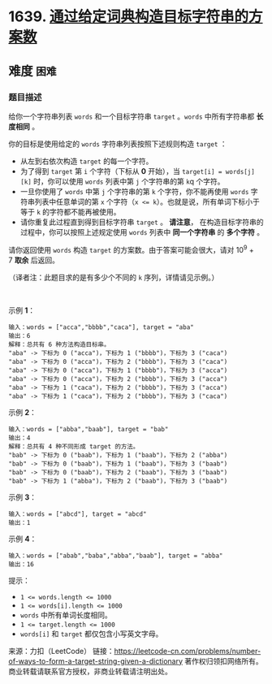 # 1639. [通过给定词典构造目标字符串的方案数](https://leetcode-cn.com/problems/number-of-ways-to-form-a-target-string-given-a-dictionary/)  
<font size=5> 难度 `困难` </font>
---

### 题目描述

给你一个字符串列表 `words` 和一个目标字符串 `target` 。`words` 中所有字符串都 **长度相同**  。

你的目标是使用给定的 `words` 字符串列表按照下述规则构造 `target` ：

* 从左到右依次构造 `target` 的每一个字符。
* 为了得到 `target` 第 `i` 个字符（下标从 **0** 开始），当 `target[i] = words[j][k]` 时，你可以使用 `words` 列表中第 `j` 个字符串的第 `k`q 个字符。
* 一旦你使用了 `words` 中第 `j` 个字符串的第 `k` 个字符，你不能再使用 `words` 字符串列表中任意单词的第 `x` 个字符（`x <= k`）。也就是说，所有单词下标小于等于 `k` 的字符都不能再被使用。
* 请你重复此过程直到得到目标字符串 `target` 。
**请注意**， 在构造目标字符串的过程中，你可以按照上述规定使用 `words` 列表中 **同一个字符串** 的 **多个字符** 。

请你返回使用 `words` 构造 `target` 的方案数。由于答案可能会很大，请对 10<sup>9</sup> + 7 **取余** 后返回。

（译者注：此题目求的是有多少个不同的 `k` 序列，详情请见示例。）

 

示例 **1**：
```
输入：words = ["acca","bbbb","caca"], target = "aba"
输出：6
解释：总共有 6 种方法构造目标串。
"aba" -> 下标为 0 ("acca")，下标为 1 ("bbbb")，下标为 3 ("caca")
"aba" -> 下标为 0 ("acca")，下标为 2 ("bbbb")，下标为 3 ("caca")
"aba" -> 下标为 0 ("acca")，下标为 1 ("bbbb")，下标为 3 ("acca")
"aba" -> 下标为 0 ("acca")，下标为 2 ("bbbb")，下标为 3 ("acca")
"aba" -> 下标为 1 ("caca")，下标为 2 ("bbbb")，下标为 3 ("acca")
"aba" -> 下标为 1 ("caca")，下标为 2 ("bbbb")，下标为 3 ("caca")
```
示例 **2**：
```
输入：words = ["abba","baab"], target = "bab"
输出：4
解释：总共有 4 种不同形成 target 的方法。
"bab" -> 下标为 0 ("baab")，下标为 1 ("baab")，下标为 2 ("abba")
"bab" -> 下标为 0 ("baab")，下标为 1 ("baab")，下标为 3 ("baab")
"bab" -> 下标为 0 ("baab")，下标为 2 ("baab")，下标为 3 ("baab")
"bab" -> 下标为 1 ("abba")，下标为 2 ("baab")，下标为 3 ("baab")
```
示例 **3**：
```
输入：words = ["abcd"], target = "abcd"
输出：1
```
示例 **4**：
```
输入：words = ["abab","baba","abba","baab"], target = "abba"
输出：16
```

提示：

* `1 <= words.length <= 1000`
* `1 <= words[i].length <= 1000`
* `words` 中所有单词长度相同。
* `1 <= target.length <= 1000`
* `words[i]` 和 `target` 都仅包含小写英文字母。

来源：力扣（LeetCode）
链接：https://leetcode-cn.com/problems/number-of-ways-to-form-a-target-string-given-a-dictionary
著作权归领扣网络所有。商业转载请联系官方授权，非商业转载请注明出处。
